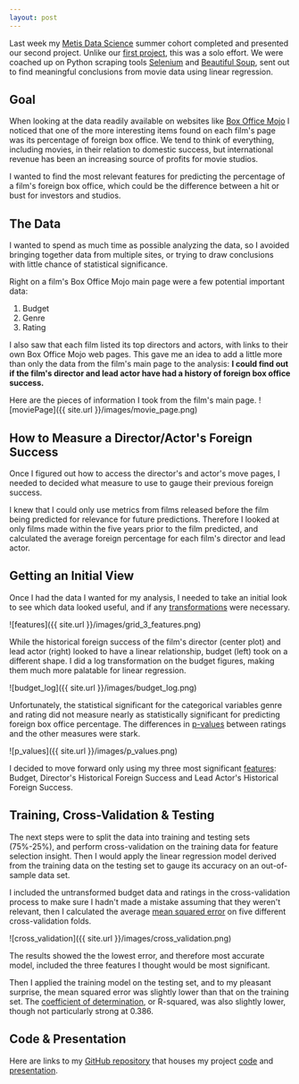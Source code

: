 ```yaml
---
layout: post
---
```


Last week my [Metis Data Science](http://www.thisismetis.com/data-science) summer cohort completed and presented our second project. Unlike our [first project](https://colekev.github.io/project-benson/), this was a solo effort. We were coached up on Python scraping tools [Selenium](http://selenium-python.readthedocs.io/#) and [Beautiful Soup](https://www.crummy.com/software/BeautifulSoup/bs4/doc/), sent out to find meaningful conclusions from movie data using linear regression.

## Goal

When looking at the data readily available on websites like [Box Office Mojo](http://www.boxofficemojo.com/) I noticed that one of the more interesting items found on each film's page was its percentage of foreign box office. We tend to think of everything, including movies, in their relation to domestic success, but international revenue has been an increasing source of profits for movie studios.

I wanted to find the most relevant features for predicting the percentage of a film's foreign box office, which could be the difference between a hit or bust for investors and studios.

## The Data

I wanted to spend as much time as possible analyzing the data, so I avoided bringing together data from multiple sites, or trying to draw conclusions with little chance of statistical significance. 

Right on a film's Box Office Mojo main page were a few potential important data:  
1. Budget
2. Genre
3. Rating

I also saw that each film listed its top directors and actors, with links to their own Box Office Mojo web pages. This gave me an idea to add a little more than only the data from the film's main page to the analysis: **I could find out if the film's director and lead actor have had a history of foreign box office success.**

Here are the pieces of information I took from the film's main page.
![moviePage]({{ site.url }}/images/movie_page.png)

## How to Measure a Director/Actor's Foreign Success

Once I figured out how to access the director's and actor's move pages, I needed to decided what measure to use to gauge their previous foreign success.

I knew that I could only use metrics from films released before the film being predicted for relevance for future predictions. Therefore I looked at only films made within the five years prior to the film predicted, and calculated the average foreign percentage for each film's director and lead actor.
 
## Getting an Initial View

Once I had the data I wanted for my analysis, I needed to take an initial look to see which data looked useful, and if any [transformations](https://en.wikipedia.org/wiki/Data_transformation_(statistics)) were necessary.

![features]({{ site.url }}/images/grid_3_features.png)

While the historical foreign success of the film's director (center plot) and lead actor (right) looked to have a linear relationship, budget (left) took on a different shape. I did a log transformation on the budget figures, making them much more palatable for linear regression.

![budget_log]({{ site.url }}/images/budget_log.png)

Unfortunately, the statistical significant for the categorical variables genre and rating did not measure nearly as statistically significant for predicting foreign box office percentage. The differences in [p-values](http://www.statsdirect.com/help/basics/pval.htm) between ratings and the other measures were stark.

![p_values]({{ site.url }}/images/p_values.png)

I decided to move forward only using my three most significant [features](https://en.wikipedia.org/wiki/Feature_selection): Budget, Director's Historical Foreign Success and Lead Actor's Historical Foreign Success.

## Training, Cross-Validation & Testing

The next steps were to split the data into training and testing sets (75%-25%), and perform cross-validation on the training data for feature selection insight. Then I would apply the linear regression model derived from the training data on the testing set to gauge its accuracy on an out-of-sample data set.

I included the untransformed budget data and ratings in the cross-validation process to make sure I hadn't made a mistake assuming that they weren't relevant, then I calculated the average [mean squared error](https://en.wikipedia.org/wiki/Mean_squared_error) on five different cross-validation folds.

![cross_validation]({{ site.url }}/images/cross_validation.png)

The results showed the the lowest error, and therefore most accurate model, included the three features I thought would be most significant.

Then I applied the training model on the testing set, and to my pleasant surprise, the mean squared error was slightly lower than that on the training set. The [coefficient of determination](https://en.wikipedia.org/wiki/Coefficient_of_determination), or R-squared, was also slightly lower, though not particularly strong at 0.386.

## Code & Presentation

Here are links to my [GitHub repository](https://github.com/colekev/project-luther-movie-data) that houses my project [code](https://github.com/colekev/project-luther-movie-data/blob/master/project_luther_movie-analysis-Copy1.ipynb) and [presentation](https://github.com/colekev/project-luther-movie-data/blob/master/luther_project_presentation.pdf).
